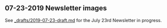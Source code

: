 ## 07-23-2019 Newsletter images

See [_drafts/2019-07-23-draft.md](../../_drafts/2019-07-23-draft.md) for the July 23rd Newsletter in progress.

